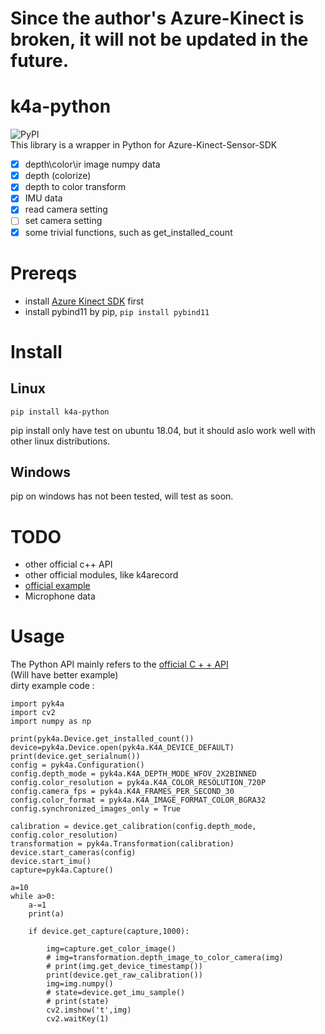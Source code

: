 # Since the author's Azure-Kinect is broken, it will not be updated in the future.
# k4a-python
![PyPI](https://img.shields.io/pypi/v/k4a-python)  
This library is a wrapper in Python  for Azure-Kinect-Sensor-SDK
- [x] depth\color\ir image numpy data
- [x] depth (colorize)  
- [x] depth to color transform
- [x] IMU data  
- [x] read camera setting
- [ ] set camera setting
- [x] some trivial functions, such as get_installed_count
# Prereqs
* install [Azure Kinect SDK](https://github.com/microsoft/Azure-Kinect-Sensor-SDK) first
* install pybind11 by pip, ```pip install pybind11```

# Install
## Linux
```
pip install k4a-python
```
pip install only have test on ubuntu 18.04, but it should aslo work well with other linux distributions.

## Windows
pip on windows has not been tested, will test as soon.

# TODO
* other official c++ API
* other official modules, like k4arecord
* [official example](https://github.com/microsoft/Azure-Kinect-Sensor-SDK/tree/develop/examples)
* Microphone data
# Usage
The Python API mainly refers to the [official C + + API](https://microsoft.github.io/Azure-Kinect-Sensor-SDK/master/group__cppsdk.html)  
(Will have better example)  
dirty example code :  
```
import pyk4a
import cv2
import numpy as np

print(pyk4a.Device.get_installed_count())
device=pyk4a.Device.open(pyk4a.K4A_DEVICE_DEFAULT)
print(device.get_serialnum())
config = pyk4a.Configuration()
config.depth_mode = pyk4a.K4A_DEPTH_MODE_WFOV_2X2BINNED
config.color_resolution = pyk4a.K4A_COLOR_RESOLUTION_720P
config.camera_fps = pyk4a.K4A_FRAMES_PER_SECOND_30
config.color_format = pyk4a.K4A_IMAGE_FORMAT_COLOR_BGRA32
config.synchronized_images_only = True

calibration = device.get_calibration(config.depth_mode, config.color_resolution)
transformation = pyk4a.Transformation(calibration)
device.start_cameras(config)
device.start_imu()
capture=pyk4a.Capture()

a=10
while a>0:
    a-=1
    print(a)

    if device.get_capture(capture,1000):

        img=capture.get_color_image()
        # img=transformation.depth_image_to_color_camera(img)
        # print(img.get_device_timestamp())
        print(device.get_raw_calibration())
        img=img.numpy()
        # state=device.get_imu_sample()
        # print(state)
        cv2.imshow('t',img)
        cv2.waitKey(1)
```
